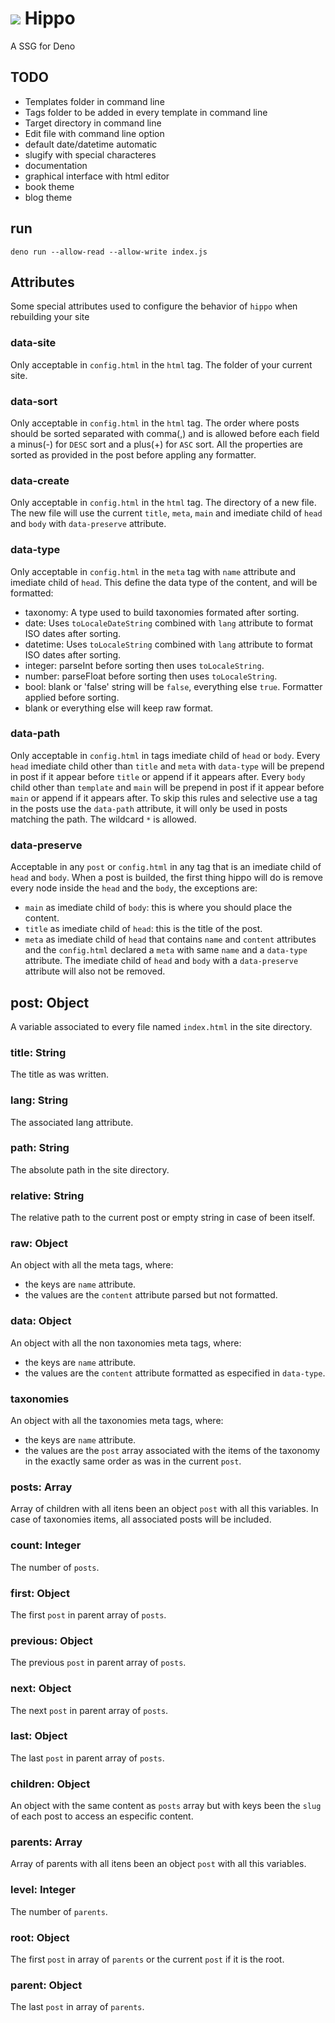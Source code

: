 # ![](favicon.ico) Hippo
A SSG for Deno

## TODO
 - Templates folder in command line
 - Tags folder to be added in every template in command line
 - Target directory in command line
 - Edit file with command line option
 - default date/datetime automatic
 - slugify with special characteres
 - documentation
 - graphical interface with html editor
 - book theme
 - blog theme

## run
```
deno run --allow-read --allow-write index.js
```

## Attributes
Some special attributes used to configure the behavior of `hippo` when
rebuilding your site

### data-site
Only acceptable in `config.html` in the `html` tag.
The folder of your current site.

### data-sort
Only acceptable in `config.html` in the `html` tag.
The order where posts should be sorted separated with comma(,) and is allowed
before each field a minus(-) for `DESC` sort and a plus(+) for `ASC` sort.
All the properties are sorted as provided in the post before appling any
formatter.

### data-create
Only acceptable in `config.html` in the `html` tag.
The directory of a new file.
The new file will use the current `title`, `meta`, `main` and imediate child of
`head` and `body` with `data-preserve` attribute.

### data-type
Only acceptable in `config.html` in the `meta` tag with `name` attribute and
imediate child of `head`.
This define the data type of the content, and will be formatted:
 - taxonomy: A type used to build taxonomies formated after sorting.
 - date: Uses `toLocaleDateString` combined with `lang` attribute to format
ISO dates after sorting.
 - datetime: Uses `toLocaleString` combined with `lang` attribute to format
ISO dates after sorting.
 - integer: parseInt before sorting then uses `toLocaleString`.
 - number: parseFloat before sorting then uses `toLocaleString`.
 - bool: blank or 'false' string will be `false`, everything else `true`.
Formatter applied before sorting.
 - blank or everything else will keep raw format.

### data-path
Only acceptable in `config.html` in tags imediate child of `head` or `body`.
Every `head` imediate child other than `title` and `meta` with `data-type` will
be prepend in post if it appear before `title` or append if it appears after.
Every `body` child other than `template` and `main` will be prepend in post if
it appear before `main` or append if it appears after.
To skip this rules and selective use a tag in the posts use the `data-path`
attribute, it will only be used in posts matching the path.
The wildcard `*` is allowed.

### data-preserve
Acceptable in any `post` or `config.html` in any tag that is an imediate child
of `head` and `body`.
When a post is builded, the first thing hippo will do is remove every node
inside the `head` and the `body`, the exceptions are:
 - `main` as imediate child of `body`: this is where you should place the
content.
 - `title` as imediate child of `head`: this is the title of the post.
 - `meta` as imediate child of `head` that contains `name` and `content`
attributes and the `config.html` declared a `meta` with same `name` and a
`data-type` attribute.
The imediate child of `head` and `body` with a `data-preserve` attribute will
also not be removed.

## post: Object
A variable associated to every file named `index.html` in the site directory.

### title: String
The title as was written.

### lang: String
The associated lang attribute.

### path: String
The absolute path in the site directory.

### relative: String
The relative path to the current post or empty string in case of been itself.

### raw: Object
An object with all the meta tags, where:
 - the keys are `name` attribute.
 - the values are the `content` attribute parsed but not formatted.

### data: Object
An object with all the non taxonomies meta tags, where:
 - the keys are `name` attribute.
 - the values are the `content` attribute formatted as especified in `data-type`.

### taxonomies
An object with all the taxonomies meta tags, where:
 - the keys are `name` attribute.
 - the values are the `post` array associated with the items of the taxonomy
in the exactly same order as was in the current `post`.

### posts: Array
Array of children with all itens been an object `post` with all this variables.
In case of taxonomies items, all associated posts will be included.

### count: Integer
The number of `posts`.

### first: Object
The first `post` in parent array of `posts`.

### previous: Object
The previous `post` in parent array of `posts`.

### next: Object
The next `post` in parent array of `posts`.

### last: Object
The last `post` in parent array of `posts`.

### children: Object
An object with the same content as `posts` array but with keys been the
`slug` of each post to access an especific content.

### parents: Array
Array of parents with all itens been an object `post` with all this variables.

### level: Integer
The number of `parents`.

### root: Object
The first `post` in array of `parents` or the current `post` if it is the root.

### parent: Object
The last `post` in array of `parents`.
